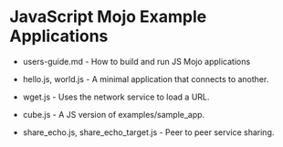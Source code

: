 JavaScript Mojo Example Applications
=====================

- users-guide.md - How to build and run JS Mojo applications

- hello.js, world.js - A minimal application that connects to another.

- wget.js - Uses the network service to load a URL.

- cube.js - A JS version of examples/sample_app.

- share_echo.js, share_echo_target.js - Peer to peer service sharing.
